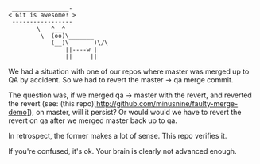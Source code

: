      ________________-
    < Git is awesome! >
     -----------------
            \   ^__^
             \  (oo)\_______
                (__)\       )\/\
                    ||----w |
                    ||     ||

We had a situation with one of our repos where master was merged up to QA
by accident. So we had to revert the master -> qa merge commit.

The question was, if we merged qa -> master with the revert, and reverted
the revert (see: (this repo)[http://github.com/minusnine/faulty-merge-demo]),
on master, will it persist? Or would would we have to revert the revert on
qa after we merged master back up to qa.

In retrospect, the former makes a lot of sense. This repo verifies it.

If you're confused, it's ok. Your brain is clearly not advanced enough.
